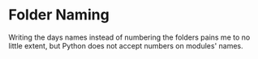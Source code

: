 # Folder Naming

Writing the days names instead of numbering the folders pains me to no little extent, but Python does not accept numbers on modules' names.